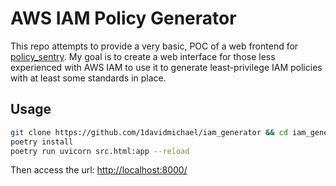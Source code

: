 # AWS IAM Policy Generator

This repo attempts to provide a very basic, POC of a web frontend for [policy_sentry](https://github.com/salesforce/policy_sentry). My goal is to create a web interface for those less experienced with AWS IAM to use it to generate least-privilege IAM policies with at least some standards in place.

## Usage

```bash
git clone https://github.com/1davidmichael/iam_generator && cd iam_generator
poetry install
poetry run uvicorn src.html:app --reload
```

Then access the url: <http://localhost:8000/>
